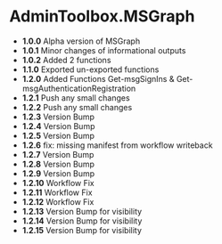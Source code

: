 # **AdminToolbox.MSGraph**

* **1.0.0** Alpha version of MSGraph
* **1.0.1** Minor changes of informational outputs
* **1.0.2** Added 2 functions
* **1.1.0** Exported un-exported functions
* **1.2.0** Added Functions Get-msgSignIns & Get-msgAuthenticationRegistration
* **1.2.1** Push any small changes
* **1.2.2** Push any small changes
* **1.2.3** Version Bump
* **1.2.4** Version Bump
* **1.2.5** Version Bump
* **1.2.6** fix: missing manifest from workflow writeback
* **1.2.7** Version Bump
* **1.2.8** Version Bump
* **1.2.9** Version Bump
* **1.2.10** Workflow Fix
* **1.2.11** Workflow Fix
* **1.2.12** Workflow Fix
* **1.2.13** Version Bump for visibility
* **1.2.14** Version Bump for visibility
* **1.2.15** Version Bump for visibility